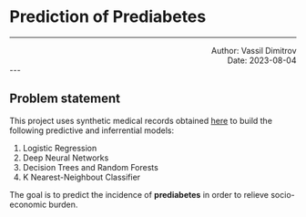 # Prediction of Prediabetes
---
<div style="text-align: right"> Author: Vassil Dimitrov </div>
<div style="text-align: right"> Date: 2023-08-04 </div>
---

## Problem statement

This project uses synthetic medical records obtained [here](https://synthea.mitre.org/downloads) to build the following predictive and inferrential models:
1. Logistic Regression
2. Deep Neural Networks
3. Decision Trees and Random Forests
4. K Nearest-Neighbout Classifier

The goal is to predict the incidence of **prediabetes** in order to relieve socio-economic burden.

